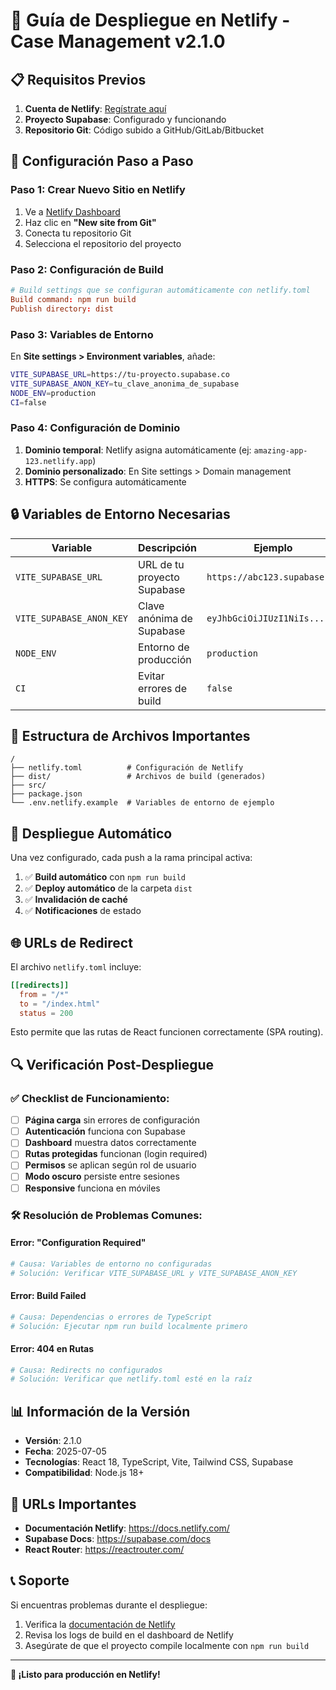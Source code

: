 # 🚀 Guía de Despliegue en Netlify - Case Management v2.1.0

## 📋 Requisitos Previos

1. **Cuenta de Netlify**: [Regístrate aquí](https://app.netlify.com/signup)
2. **Proyecto Supabase**: Configurado y funcionando
3. **Repositorio Git**: Código subido a GitHub/GitLab/Bitbucket

## 🔧 Configuración Paso a Paso

### **Paso 1: Crear Nuevo Sitio en Netlify**

1. Ve a [Netlify Dashboard](https://app.netlify.com/)
2. Haz clic en **"New site from Git"**
3. Conecta tu repositorio Git
4. Selecciona el repositorio del proyecto

### **Paso 2: Configuración de Build**

```toml
# Build settings que se configuran automáticamente con netlify.toml
Build command: npm run build
Publish directory: dist
```

### **Paso 3: Variables de Entorno**

En **Site settings > Environment variables**, añade:

```bash
VITE_SUPABASE_URL=https://tu-proyecto.supabase.co
VITE_SUPABASE_ANON_KEY=tu_clave_anonima_de_supabase
NODE_ENV=production
CI=false
```

### **Paso 4: Configuración de Dominio**

1. **Dominio temporal**: Netlify asigna automáticamente (ej: `amazing-app-123.netlify.app`)
2. **Dominio personalizado**: En Site settings > Domain management
3. **HTTPS**: Se configura automáticamente

## 🔒 Variables de Entorno Necesarias

| Variable | Descripción | Ejemplo |
|----------|-------------|---------|
| `VITE_SUPABASE_URL` | URL de tu proyecto Supabase | `https://abc123.supabase.co` |
| `VITE_SUPABASE_ANON_KEY` | Clave anónima de Supabase | `eyJhbGciOiJIUzI1NiIs...` |
| `NODE_ENV` | Entorno de producción | `production` |
| `CI` | Evitar errores de build | `false` |

## 📁 Estructura de Archivos Importantes

```
/
├── netlify.toml          # Configuración de Netlify
├── dist/                 # Archivos de build (generados)
├── src/
├── package.json
└── .env.netlify.example  # Variables de entorno de ejemplo
```

## 🔄 Despliegue Automático

Una vez configurado, cada push a la rama principal activa:

1. ✅ **Build automático** con `npm run build`
2. ✅ **Deploy automático** de la carpeta `dist`
3. ✅ **Invalidación de caché**
4. ✅ **Notificaciones** de estado

## 🌐 URLs de Redirect

El archivo `netlify.toml` incluye:

```toml
[[redirects]]
  from = "/*"
  to = "/index.html"
  status = 200
```

Esto permite que las rutas de React funcionen correctamente (SPA routing).

## 🔍 Verificación Post-Despliegue

### ✅ Checklist de Funcionamiento:

- [ ] **Página carga** sin errores de configuración
- [ ] **Autenticación** funciona con Supabase
- [ ] **Dashboard** muestra datos correctamente  
- [ ] **Rutas protegidas** funcionan (login required)
- [ ] **Permisos** se aplican según rol de usuario
- [ ] **Modo oscuro** persiste entre sesiones
- [ ] **Responsive** funciona en móviles

### 🛠️ Resolución de Problemas Comunes:

#### Error: "Configuration Required"
```bash
# Causa: Variables de entorno no configuradas
# Solución: Verificar VITE_SUPABASE_URL y VITE_SUPABASE_ANON_KEY
```

#### Error: Build Failed
```bash
# Causa: Dependencias o errores de TypeScript
# Solución: Ejecutar npm run build localmente primero
```

#### Error: 404 en Rutas
```bash
# Causa: Redirects no configurados
# Solución: Verificar que netlify.toml esté en la raíz
```

## 📊 Información de la Versión

- **Versión**: 2.1.0
- **Fecha**: 2025-07-05
- **Tecnologías**: React 18, TypeScript, Vite, Tailwind CSS, Supabase
- **Compatibilidad**: Node.js 18+

## 🔗 URLs Importantes

- **Documentación Netlify**: https://docs.netlify.com/
- **Supabase Docs**: https://supabase.com/docs
- **React Router**: https://reactrouter.com/

## 📞 Soporte

Si encuentras problemas durante el despliegue:

1. Verifica la [documentación de Netlify](https://docs.netlify.com/)
2. Revisa los logs de build en el dashboard de Netlify
3. Asegúrate de que el proyecto compile localmente con `npm run build`

---

**🎉 ¡Listo para producción en Netlify!**
